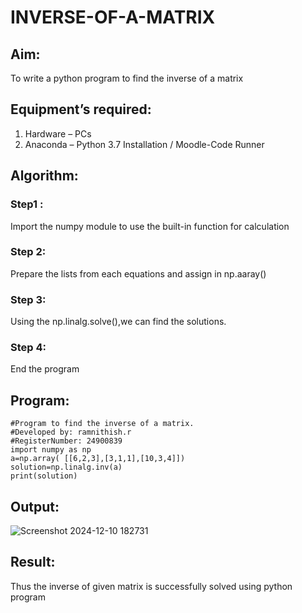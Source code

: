 # INVERSE-OF-A-MATRIX
## Aim:
To write a python program to find the inverse of a matrix
## Equipment’s required:
1. 	Hardware – PCs
2. 	Anaconda – Python 3.7 Installation / Moodle-Code Runner
## Algorithm:
### Step1 : 
Import the numpy module to use the built-in function for calculation
### Step 2: 
Prepare the lists from each equations and assign in np.aaray()
### Step 3:
Using the np.linalg.solve(),we can find the solutions.
### Step 4: 
End the program

## Program:
```
#Program to find the inverse of a matrix.
#Developed by: ramnithish.r 
#RegisterNumber: 24900839
import numpy as np
a=np.array( [[6,2,3],[3,1,1],[10,3,4]])
solution=np.linalg.inv(a)
print(solution)

```
## Output:
![Screenshot 2024-12-10 182731](https://github.com/user-attachments/assets/338bf479-4d7a-4695-b217-51a803c7a1ff)


## Result:
Thus the inverse of given matrix is successfully solved using python program

